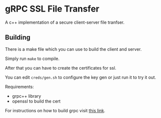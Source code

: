 # gRPC SSL File Transfer

A c++ implementation of a secure client-server file tranfser.

## Building

There is a make file which you can use to build the client and server.

Simply run `make` to compile.

After that you can have to create the certificates for ssl.

You can edit `creds/gen.sh` to configure the key gen or just run it to try it out. 

Requirements:
- grpc++ library
- openssl to build the cert

For instructions on how to build grpc visit [this link](https://grpc.io/docs/languages/cpp/quickstart/).
